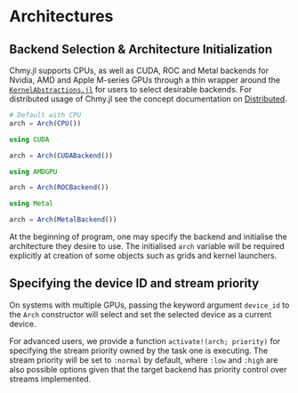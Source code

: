 # Architectures

## Backend Selection & Architecture Initialization

Chmy.jl supports CPUs, as well as CUDA, ROC and Metal backends for Nvidia, AMD and Apple M-series GPUs through a thin wrapper around the [`KernelAbstractions.jl`](https://github.com/JuliaGPU/KernelAbstractions.jl) for users to select desirable backends. For distributed usage of Chmy.jl see the concept documentation on [Distributed](./distributed.md).

```julia
# Default with CPU
arch = Arch(CPU())
```

```julia
using CUDA

arch = Arch(CUDABackend())
```

```julia
using AMDGPU

arch = Arch(ROCBackend())
```

```julia
using Metal

arch = Arch(MetalBackend())
```

At the beginning of program, one may specify the backend and initialise the architecture they desire to use. The initialised `arch` variable will be required explicitly at creation of some objects such as grids and kernel launchers.

## Specifying the device ID and stream priority

On systems with multiple GPUs, passing the keyword argument `device_id` to the `Arch` constructor will select and set the selected device as a current device.

For advanced users, we provide a function `activate!(arch; priority)` for specifying the stream priority owned by the task one is executing. The stream priority will be set to `:normal` by default, where `:low` and `:high` are also possible options given that the target backend has priority control over streams implemented.